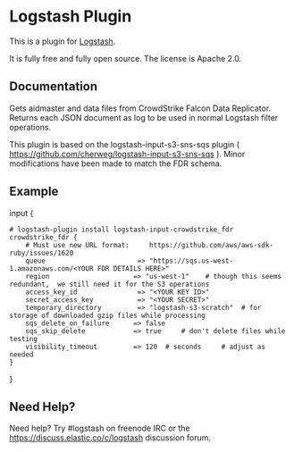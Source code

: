 # Logstash Plugin

This is a plugin for [Logstash](https://github.com/elastic/logstash).

It is fully free and fully open source. The license is Apache 2.0.

## Documentation

Gets aidmaster and data files from CrowdStrike Falcon Data Replicator.  Returns each JSON document as log to be used in normal Logstash filter operations.

This plugin is based on the logstash-input-s3-sns-sqs plugin ( https://github.com/cherweg/logstash-input-s3-sns-sqs ).   Minor modifications have been made to match the FDR schema.

## Example

input { 

	# logstash-plugin install logstash-input-crowdstrike_fdr
	crowdstrike_fdr {
		# Must use new URL format:     https://github.com/aws/aws-sdk-ruby/issues/1620
		queue 						=> "https://sqs.us-west-1.amazonaws.com/<YOUR FDR DETAILS HERE>"
		region                     => "us-west-1"    # though this seems redundant,  we still need it for the S3 operations
		access_key_id            	=> "<YOUR KEY ID>"
		secret_access_key      		=> "<YOUR SECRET>"
		temporary_directory 		=> "logstash-s3-scratch"  # for storage of downloaded gzip files while processing
		sqs_delete_on_failure      => false
		sqs_skip_delete            => true     # don't delete files while testing
		visibility_timeout         => 120  # seconds     # adjust as needed
	}
}



## Need Help?

Need help? Try #logstash on freenode IRC or the https://discuss.elastic.co/c/logstash discussion forum.

